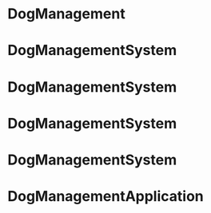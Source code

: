 # DogManagement
# DogManagementSystem
# DogManagementSystem
# DogManagementSystem
# DogManagementSystem
# DogManagementApplication
